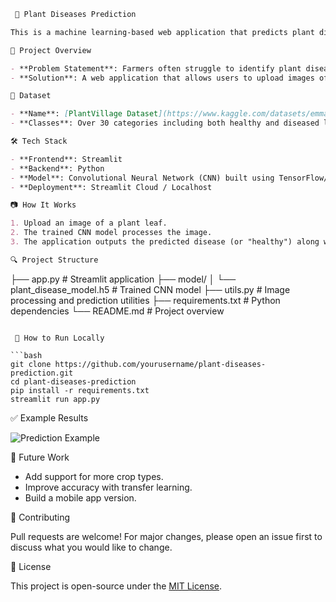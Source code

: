 ```markdown
 🌿 Plant Diseases Prediction

This is a machine learning-based web application that predicts plant diseases from leaf images using Convolutional Neural Networks (CNN). It is trained on the PlantVillage dataset and can identify a variety of plant diseases as well as healthy leaves with high accuracy.

🧠 Project Overview

- **Problem Statement**: Farmers often struggle to identify plant diseases accurately and on time. This project aims to provide an automated and accurate plant disease diagnosis tool using image classification.
- **Solution**: A web application that allows users to upload images of leaves and receive instant disease predictions.

📂 Dataset

- **Name**: [PlantVillage Dataset](https://www.kaggle.com/datasets/emmarex/plantdisease)
- **Classes**: Over 30 categories including both healthy and diseased leaves of various crops.

🛠️ Tech Stack

- **Frontend**: Streamlit
- **Backend**: Python
- **Model**: Convolutional Neural Network (CNN) built using TensorFlow/Keras
- **Deployment**: Streamlit Cloud / Localhost

📷 How It Works

1. Upload an image of a plant leaf.
2. The trained CNN model processes the image.
3. The application outputs the predicted disease (or "healthy") along with confidence.

🔍 Project Structure

```

├── app.py                # Streamlit application
├── model/
│   └── plant\_disease\_model.h5  # Trained CNN model
├── utils.py              # Image processing and prediction utilities
├── requirements.txt      # Python dependencies
└── README.md             # Project overview

````

 🚀 How to Run Locally

```bash
git clone https://github.com/yourusername/plant-diseases-prediction.git
cd plant-diseases-prediction
pip install -r requirements.txt
streamlit run app.py
````

 ✅ Example Results

![Prediction Example](example_images/result_demo.png)

 📌 Future Work

* Add support for more crop types.
* Improve accuracy with transfer learning.
* Build a mobile app version.

🤝 Contributing

Pull requests are welcome! For major changes, please open an issue first to discuss what you would like to change.

 📄 License

This project is open-source under the [MIT License](LICENSE).

```
